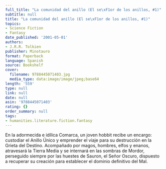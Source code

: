 ```yaml
---
full_title: "La comunidad del anillo (El se\xF1or de los anillos, #1)"
subtitle: null
title: "La comunidad del anillo (El se\xF1or de los anillos, #1)"
topics:
- Science Fiction
- Fantasy
date_published: '2001-05-01'
authors:
- J.R.R. Tolkien
publisher: Minotauro
format: Paperback
language: Spanish
source: Bookshelf
cover:
  filename: 9788445071403.jpg
  media_type: data:image/image/jpeg;base64
length: '559'
type: null
link: null
date: null
asin: '9788445071403'
rating: {}
order_summary: null
tags:
- humanities.literature.fiction.fantasy
---
```

En la adormecida e idílica Comarca, un joven hobbit recibe un encargo: custodiar el Anillo Único y emprender el viaje para su destrucción en la Grieta del Destino. Acompañado por magos, hombres, elfos y enanos, atravesará la Tierra Media y se internará en las sombras de Mordor, perseguido siempre por las huestes de Sauron, el Señor Oscuro, dispuesto a recuperar su creación para establecer el dominio definitivo del Mal.
